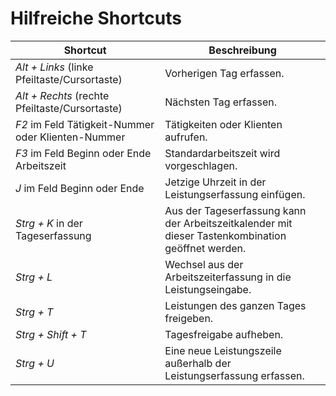 # Hilfreiche Shortcuts

<table>
<colgroup>
<col style="width: 47%" />
<col style="width: 52%" />
</colgroup>
<thead>
<tr class="header">
<th><strong>Shortcut</strong></th>
<th><strong>Beschreibung</strong></th>
</tr>
</thead>
<tbody>
<tr class="odd">
<td><em>Alt + Links</em> (linke Pfeiltaste/Cursortaste)</td>
<td>Vorherigen Tag erfassen.</td>
</tr>
<tr class="even">
<td><em>Alt + Rechts</em> (rechte Pfeiltaste/Cursortaste)</td>
<td>Nächsten Tag erfassen.</td>
</tr>
<tr class="odd">
<td><em>F2</em> im Feld Tätigkeit-Nummer oder Klienten-Nummer</td>
<td>Tätigkeiten oder Klienten aufrufen.</td>
</tr>
<tr class="even">
<td><em>F3</em> im Feld Beginn oder Ende Arbeitszeit</td>
<td>Standardarbeitszeit wird vorgeschlagen.</td>
</tr>
<tr class="odd">
<td><em>J</em> im Feld Beginn oder Ende</td>
<td>Jetzige Uhrzeit in der Leistungserfassung einfügen.</td>
</tr>
<tr class="even">
<td><em>Strg + K</em> in der Tageserfassung</td>
<td>Aus der Tageserfassung kann der Arbeitszeitkalender mit dieser
Tastenkombination geöffnet werden.</td>
</tr>
<tr class="odd">
<td><em>Strg + L</em></td>
<td>Wechsel aus der Arbeitszeiterfassung in die Leistungseingabe.</td>
</tr>
<tr class="even">
<td><em>Strg + T</em></td>
<td>Leistungen des ganzen Tages freigeben.</td>
</tr>
<tr class="odd">
<td><em>Strg + Shift + T</em></td>
<td>Tagesfreigabe aufheben.</td>
</tr>
<tr class="even">
<td><em>Strg + U</em></td>
<td>Eine neue Leistungszeile außerhalb der Leistungserfassung erfassen.</td>
</tr>
</tbody>
</table>